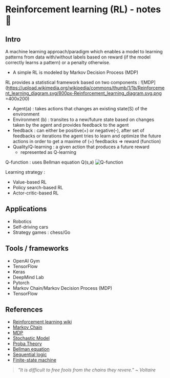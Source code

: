 # Reinforcement learning (RL) - notes :robot:

## Intro 

A machine learning approach/paradigm which enables a model to learning patterns from data with/without labels based on reward (if the model correctly learns a pattern) or a penalty otherwise.
- A simple RL is modeled by Markov Decision Process (MDP)

RL provides a statistical framework based on two components :
![MDP](https://upload.wikimedia.org/wikipedia/commons/thumb/1/1b/Reinforcement_learning_diagram.svg/800px-Reinforcement_learning_diagram.svg.png =400x200)
- Agent(a) : takes actions that changes an existing state(S) of the environment
- Environment (b) : transites to a new/future state based on changes taken by the agent and provides feedback to the agent
- feedback : can either be positive(+) or negative(-), after set of feedbacks or iterations the agent tries to learn and optimize the future actions in order to get a maxime of (+) feedbacks => reward (function)
- Quality/Q-learning : a given action that produces a future reward
    - represented as Q-learning

 Q-function : uses Bellman equation Q(s,a)
![Q-function](https://cdn-media-1.freecodecamp.org/images/s39aVodqNAKMTcwuMFlyPSy76kzAmU5idMzk)

Learning strategy : 
- Value-based RL
- Policy search-based RL
- Actor-critic-based RL
## Applications 
- Robotics 
- Self-driving cars 
- Strategy games : chess/Go

## Tools / frameworks 
- OpenAI Gym
- TensorFlow
- Keras
- DeepMind Lab
- Pytorch
- Markov Chain/Markov Decision Process (MDP)
- TensorFlow


## References 

- [Reinforcement learning wiki](https://en.wikipedia.org/wiki/Reinforcement_learning)
- [Markov Chain](https://en.wikipedia.org/wiki/Markov_chain)
- [MDP](https://en.wikipedia.org/wiki/Markov_decision_process)
- [Stochastic Model](https://en.wikipedia.org/wiki/Stochastic_process)
- [Proba Theory](https://en.wikipedia.org/wiki/Probability_theory)
- [Bellman equation](https://en.wikipedia.org/wiki/Bellman_equation)
- [Sequential logic](https://en.wikipedia.org/wiki/Sequential_logic)
- [Finite-state machine](https://en.wikipedia.org/wiki/Finite-state_machine)

> *"It is difficult to free fools from the chains they revere." ~ Voltaire*

